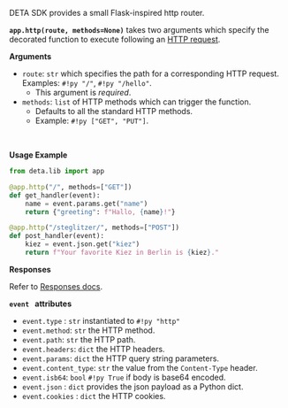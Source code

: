 
DETA SDK provides a small Flask-inspired http router.


**`app.http(route, methods=None)`** takes two arguments which specify the decorated function to execute following an [HTTP request](/use/http).

**Arguments**

* `route`: `str` which specifies the path for a corresponding HTTP request. Examples: `#!py "/"`, `#!py "/hello"`. 
    * This argument is *required*.
* `methods`: `list` of HTTP methods which can trigger the function. 
    * Defaults to all the standard HTTP methods. 
    * Example: `#!py ["GET", "PUT"]`.

<br />

**Usage Example**

```python
from deta.lib import app

@app.http("/", methods=["GET"])
def get_handler(event):
    name = event.params.get("name")
    return {"greeting": f"Hallo, {name}!"}

@app.http("/steglitzer/", methods=["POST"])
def post_handler(event):
    kiez = event.json.get("kiez")
    return f"Your favorite Kiez in Berlin is {kiez}."
```

**Responses**

Refer to [Responses docs](/lib/responses).

**`event ` attributes**

- `event.type` : `str` instantiated to `#!py "http"`
- `event.method`: `str` the  HTTP method.
- `event.path`: `str` the HTTP path.
- `event.headers`: `dict` the HTTP headers.
- `event.params`: `dict` the HTTP query string parameters.
- `event.content_type`: `str` the value from the `Content-Type` header.
- `event.isb64`: `bool` `#!py True` if body is base64 encoded.
- `event.json` : `dict` provides the json payload as a Python dict.
- `event.cookies` : `dict` the HTTP cookies.